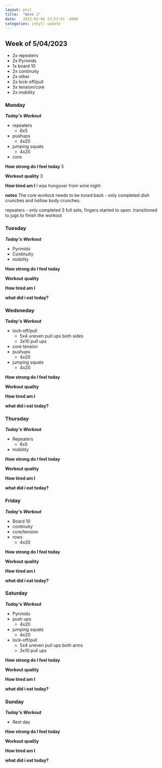 ```yaml
---
layout: post
title:  "Week 1"
date:   2023-03-06 13:53:01 -0800
categories: jekyll update
---
```



## Week of 5/04/2023
 
 - 2x repeaters
 - 2x Pyrimids
 - 1x board 10
 - 2x continuity
 - 2x other
 - 2x lock-off/pull
 - 3x tension/core
 - 2x mobility


### Monday

  ***Today's Workout***
  - repeaters      
    - 6x5
  - pushups        
    - 4x20
  - jumping squats 
    - 4x20
  - core    
  
  **How strong do I feel today**
  5 

  **Workout quality**
  3

  **How tired am I**
  I was hungover from wine night

  **notes**
  The core workout needs to be toned back
    - only completed dish crunches and hollow body crunches.

  repeaters
    - only completed 3 full sets, fingers started to open. transitioned to jugs to finish the workout

### Tuesday

  ***Today's Workout***
  - Pyrimids
  - Continuity
  - mobility


  
  **How strong do I feel today**

  **Workout quality**

  **How tired am I**

  **what did i eat today?**

### Wedsneday 

  ***Today's Workout***
  - lock-off/pull     
    - 5x4 uneven pull ups both sides
    - 3x10 pull ups
  - core tension
  - pushups
    - 4x20
  - jumping squats
    - 4x20
  
  **How strong do I feel today**

  **Workout quality**

  **How tired am I**

  **what did i eat today?**

### Thursday

  ***Today's Workout***
  - Repeaters
    - 6x5
  - mobility
  
  **How strong do I feel today**

  **Workout quality**

  **How tired am I**

  **what did i eat today?**

### Friday

  ***Today's Workout***
  - Board 10
  - continuity
  - core/tension
  - rows
    - 4x20
  
  **How strong do I feel today**

  **Workout quality**

  **How tired am I**

  **what did i eat today?**


### Saturday

  ***Today's Workout***
  - Pyrimids
  - push ups
    - 4x20
  - jumping squats
    - 4x20
  - lock-off/pull
    - 5x4 uneven pull ups both arms
    - 3x10 pull ups
  
  **How strong do I feel today**

  **Workout quality**

  **How tired am I**

  **what did i eat today?**

### Sunday

  ***Today's Workout***
  - Rest day
  
  **How strong do I feel today**

  **Workout quality**

  **How tired am I**

  **what did i eat today?**
